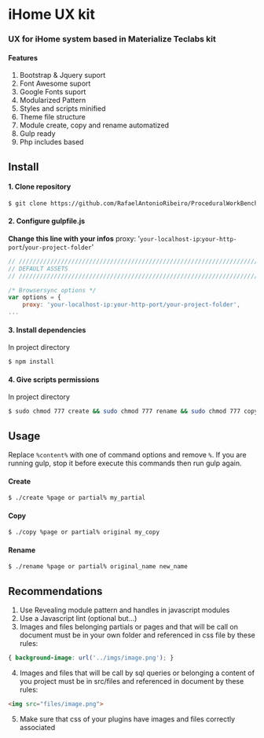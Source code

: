 # iHome UX kit

### UX for iHome system based in Materialize Teclabs kit
#### Features
1. Bootstrap & Jquery suport
2. Font Awesome suport
3. Google Fonts suport
4. Modularized Pattern
5. Styles and scripts minified
6. Theme file structure
7. Module create, copy and rename automatized
8. Gulp ready
9. Php includes based

## Install
#### 1. Clone repository
``` bash
$ git clone https://github.com/RafaelAntonioRibeiro/ProceduralWorkBench
```
#### 2. Configure gulpfile.js
**Change this line with your infos**
proxy: '`your-localhost-ip`:`your-http-port`/`your-project-folder`'

``` javascript
// /////////////////////////////////////////////////////////////////////
// DEFAULT ASSETS
// /////////////////////////////////////////////////////////////////////

/* Browsersync options */
var options = {
	proxy: 'your-localhost-ip:your-http-port/your-project-folder',
...
```
#### 3. Install dependencies
In project directory
``` bash
$ npm install
```
#### 4. Give scripts permissions
In project directory
``` bash
$ sudo chmod 777 create && sudo chmod 777 rename && sudo chmod 777 copy
```
## Usage
Replace `%content%` with one of command options and remove `%`.
If you are running gulp, stop it before execute this commands then run gulp again.
#### Create
``` bash
$ ./create %page or partial% my_partial
```
#### Copy
``` bash
$ ./copy %page or partial% original my_copy
```
#### Rename
``` bash
$ ./rename %page or partial% original_name new_name
```

## Recommendations
1. Use Revealing module pattern and handles in javascript modules
2. Use a Javascript lint (optional but...)
3. Images and files belonging partials or pages and that will be call on document must be in your own folder and referenced in css file by these rules:
``` css
{ background-image: url('../imgs/image.png'); }
```
4. Images and files that will be call by sql queries or belonging a content of you project must be in src/files and referenced in document by these rules:
``` html
<img src="files/image.png">
```
5. Make sure that css of your plugins have images and files correctly associated
